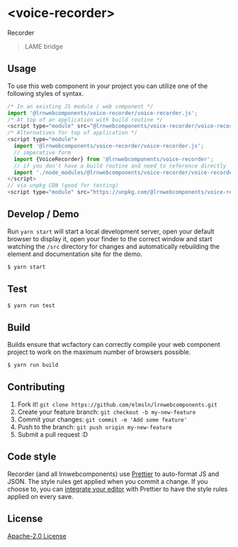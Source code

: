 # &lt;voice-recorder&gt;

Recorder
> LAME bridge

## Usage
To use this web component in your project you can utilize one of the following styles of syntax.

```js
/* In an existing JS module / web component */
import '@lrnwebcomponents/voice-recorder/voice-recorder.js';
/* At top of an application with build routine */
<script type="module" src="@lrnwebcomponents/voice-recorder/voice-recorder.js"></script>
/* Alternatives for top of application */
<script type="module">
  import '@lrnwebcomponents/voice-recorder/voice-recorder.js';
  // imperative form
  import {VoiceRecorder} from '@lrnwebcomponents/voice-recorder';
  // if you don't have a build routine and need to reference directly
  import './node_modules/@lrnwebcomponents/voice-recorder/voice-recorder.js';
</script>
// via unpkg CDN (good for testing)
<script type="module" src="https://unpkg.com/@lrnwebcomponents/voice-recorder/voice-recorder.js"></script>
```

## Develop / Demo
Run `yarn start` will start a local development server, open your default browser to display it, open your finder to the correct window and start watching the `/src` directory for changes and automatically rebuilding the element and documentation site for the demo.
```bash
$ yarn start
```

## Test

```bash
$ yarn run test
```

## Build
Builds ensure that wcfactory can correctly compile your web component project to
work on the maximum number of browsers possible.
```bash
$ yarn run build
```

## Contributing

1. Fork it! `git clone https://github.com/elmsln/lrnwebcomponents.git`
2. Create your feature branch: `git checkout -b my-new-feature`
3. Commit your changes: `git commit -m 'Add some feature'`
4. Push to the branch: `git push origin my-new-feature`
5. Submit a pull request :D

## Code style

Recorder (and all lrnwebcomponents) use [Prettier][prettier] to auto-format JS and JSON.  The style rules get applied when you commit a change.  If you choose to, you can [integrate your editor][prettier-ed] with Prettier to have the style rules applied on every save.

[prettier]: https://github.com/prettier/prettier/
[prettier-ed]: https://github.com/prettier/prettier/#editor-integration
[polyserve]: https://github.com/Polymer/polyserve
[web-component-tester]: https://github.com/Polymer/web-component-tester

## License
[Apache-2.0 License](http://opensource.org/licenses/Apache-2.0)